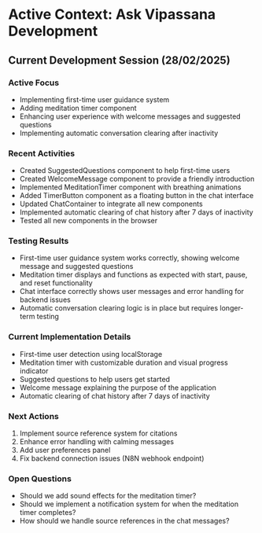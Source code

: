 # Active Context: Ask Vipassana Development

## Current Development Session (28/02/2025)

### Active Focus
- Implementing first-time user guidance system
- Adding meditation timer component
- Enhancing user experience with welcome messages and suggested questions
- Implementing automatic conversation clearing after inactivity

### Recent Activities
- Created SuggestedQuestions component to help first-time users
- Created WelcomeMessage component to provide a friendly introduction
- Implemented MeditationTimer component with breathing animations
- Added TimerButton component as a floating button in the chat interface
- Updated ChatContainer to integrate all new components
- Implemented automatic clearing of chat history after 7 days of inactivity
- Tested all new components in the browser

### Testing Results
- First-time user guidance system works correctly, showing welcome message and suggested questions
- Meditation timer displays and functions as expected with start, pause, and reset functionality
- Chat interface correctly shows user messages and error handling for backend issues
- Automatic conversation clearing logic is in place but requires longer-term testing

### Current Implementation Details
- First-time user detection using localStorage
- Meditation timer with customizable duration and visual progress indicator
- Suggested questions to help users get started
- Welcome message explaining the purpose of the application
- Automatic clearing of chat history after 7 days of inactivity

### Next Actions
1. Implement source reference system for citations
2. Enhance error handling with calming messages
3. Add user preferences panel
4. Fix backend connection issues (N8N webhook endpoint)

### Open Questions
- Should we add sound effects for the meditation timer?
- Should we implement a notification system for when the meditation timer completes?
- How should we handle source references in the chat messages?
